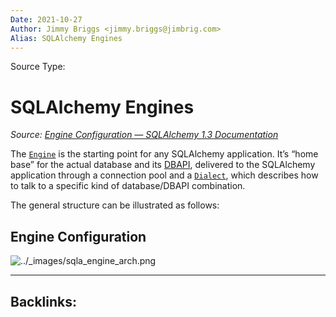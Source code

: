 ```yaml
---
Date: 2021-10-27
Author: Jimmy Briggs <jimmy.briggs@jimbrig.com>
Alias: SQLAlchemy Engines
---
```


Source Type:

# SQLAlchemy Engines

*Source: [Engine Configuration — SQLAlchemy 1.3 Documentation](https://docs.sqlalchemy.org/en/13/core/engines.html)*

The [`Engine`](https://docs.sqlalchemy.org/en/13/core/connections.html#sqlalchemy.engine.Engine "sqlalchemy.engine.Engine") is the starting point for any SQLAlchemy application. It’s “home base” for the actual database and its [DBAPI](https://docs.sqlalchemy.org/en/13/glossary.html#term-DBAPI), delivered to the SQLAlchemy application through a connection pool and a [`Dialect`](https://docs.sqlalchemy.org/en/13/core/internals.html#sqlalchemy.engine.interfaces.Dialect "sqlalchemy.engine.interfaces.Dialect"), which describes how to talk to a specific kind of database/DBAPI combination.

The general structure can be illustrated as follows:

## Engine Configuration

![../_images/sqla_engine_arch.png](https://docs.sqlalchemy.org/en/13/_images/sqla_engine_arch.png)

***

Backlinks:
-	